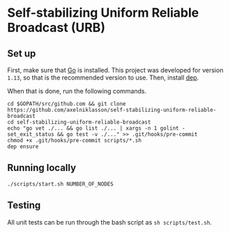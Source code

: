 # Self-stabilizing Uniform Reliable Broadcast (URB)

## Set up
First, make sure that [Go](https://golang.org/doc/install) is installed. This project was developed for version `1.13`, so that is the recommended version to use. Then, install [dep](https://golang.github.io/dep/docs/installation.html).

When that is done, run the following commands.
```
cd $GOPATH/src/github.com && git clone https://github.com/axelniklasson/self-stabilizing-uniform-reliable-broadcast
cd self-stabilizing-uniform-reliable-broadcast
echo "go vet ./... && go list ./... | xargs -n 1 golint -set_exit_status && go test -v ./..." >> .git/hooks/pre-commit
chmod +x .git/hooks/pre-commit scripts/*.sh
dep ensure
```

## Running locally
```
./scripts/start.sh NUMBER_OF_NODES
```

## Testing
All unit tests can be run through the bash script as `sh scripts/test.sh`.
